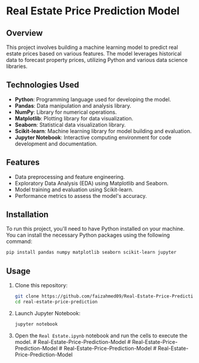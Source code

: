 # Real Estate Price Prediction Model

## Overview

This project involves building a machine learning model to predict real estate prices based on various features. The model leverages historical data to forecast property prices, utilizing Python and various data science libraries.

## Technologies Used

- **Python**: Programming language used for developing the model.
- **Pandas**: Data manipulation and analysis library.
- **NumPy**: Library for numerical operations.
- **Matplotlib**: Plotting library for data visualization.
- **Seaborn**: Statistical data visualization library.
- **Scikit-learn**: Machine learning library for model building and evaluation.
- **Jupyter Notebook**: Interactive computing environment for code development and documentation.

## Features

- Data preprocessing and feature engineering.
- Exploratory Data Analysis (EDA) using Matplotlib and Seaborn.
- Model training and evaluation using Scikit-learn.
- Performance metrics to assess the model's accuracy.

## Installation

To run this project, you'll need to have Python installed on your machine. You can install the necessary Python packages using the following command:

```bash
pip install pandas numpy matplotlib seaborn scikit-learn jupyter
```

## Usage

1. Clone this repository:

    ```bash
    git clone https://github.com/faizahmed09/Real-Estate-Price-Prediction-Model.git
    cd real-estate-price-prediction
    ```

2. Launch Jupyter Notebook:

    ```bash
    jupyter notebook
    ```

3. Open the `Real Estate.ipynb` notebook and run the cells to execute the model.
#   R e a l - E s t a t e - P r i c e - P r e d i c t i o n - M o d e l  
 #   R e a l - E s t a t e - P r i c e - P r e d i c t i o n - M o d e l  
 #   R e a l - E s t a t e - P r i c e - P r e d i c t i o n - M o d e l  
 #   R e a l - E s t a t e - P r i c e - P r e d i c t i o n - M o d e l  
 